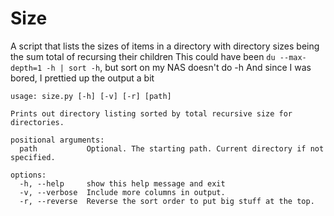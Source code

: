 # Size
A script that lists the sizes of items in a directory with directory sizes being the sum total of recursing their children
This could have been `du --max-depth=1 -h | sort -h`, but sort on my NAS doesn't do -h
And since I was bored, I prettied up the output a bit

```
usage: size.py [-h] [-v] [-r] [path]

Prints out directory listing sorted by total recursive size for directories.

positional arguments:
  path           Optional. The starting path. Current directory if not specified.

options:
  -h, --help     show this help message and exit
  -v, --verbose  Include more columns in output.
  -r, --reverse  Reverse the sort order to put big stuff at the top.
```
